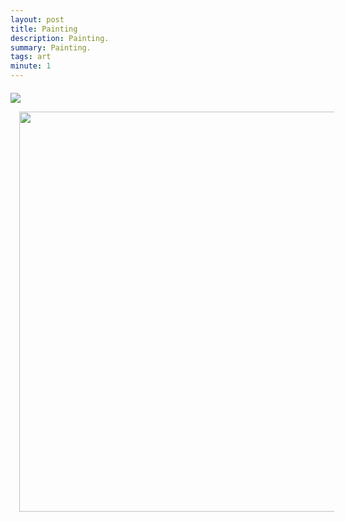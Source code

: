 ```yaml
---
layout: post
title: Painting 
description: Painting.
summary: Painting.
tags: art
minute: 1
---
```


<div dir="ltr" style="text-align: left;" trbidi="on">
<h4 class="separator" style="clear: both; text-align: left;">
</h4>
<div class="separator" style="clear: both; text-align: center;">
<a href="https://1.bp.blogspot.com/-ltKPHX5MSbI/XpwvONzlO-I/AAAAAAAAAUg/khw1s6DU_h0RhknSgnNF61UQ3f1GLOEQACLcBGAsYHQ/s1600/WhatsApp%2BImage%2B2020-04-19%2Bat%2B3.12.53%2BPM.jpeg" imageanchor="1" style="clear: left; float: left; margin-bottom: 1em; margin-right: 1em;"><img border="0" data-original-height="1100" data-original-width="760" src="https://1.bp.blogspot.com/-ltKPHX5MSbI/XpwvONzlO-I/AAAAAAAAAUg/khw1s6DU_h0RhknSgnNF61UQ3f1GLOEQACLcBGAsYHQ/s1600/WhatsApp%2BImage%2B2020-04-19%2Bat%2B3.12.53%2BPM.jpeg" /></a></div>
<br />
<a href="https://1.bp.blogspot.com/-b1nwHqmaiCc/W3B-B-lJ_rI/AAAAAAAAX58/kennU3qxKlAfhCxflA8lDUueyH0fYkAZACLcBGAs/s1600/37594017_289125698487649_5743447116815007744_n.jpg" imageanchor="1" style="margin-left: 1em; margin-right: 1em;"><img border="0" data-original-height="1350" data-original-width="1080" height="640" src="https://1.bp.blogspot.com/-b1nwHqmaiCc/W3B-B-lJ_rI/AAAAAAAAX58/kennU3qxKlAfhCxflA8lDUueyH0fYkAZACLcBGAs/s640/37594017_289125698487649_5743447116815007744_n.jpg" width="512" /></a></div>
</div>